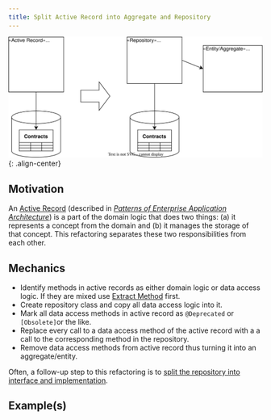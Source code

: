 ```yaml
---
title: Split Active Record into Aggregate and Repository
---
```


![](../../images/domain-driven-refactorings/tactical/split-active-record.drawio.svg){: .align-center}

## Motivation

An [Active Record](https://www.martinfowler.com/eaaCatalog/activeRecord.html) (described in [*Patterns of Enterprise Application Architecture*](https://amzn.to/3Q3gSWw)) is a part of the domain logic that does two things: (a) it represents a concept from the domain and (b) it manages the storage of that concept. This refactoring separates these two responsibilities from each other.

## Mechanics

- Identify methods in active records as either domain logic or data access logic. If they are mixed use [Extract Method](https://refactoring.com/catalog/extractMethod.html) first.
- Create repository class and copy all data access logic into it.
- Mark all data access methods in active record as `@Deprecated` or `[Obsolete]`or the like.
- Replace every call to a data access method of the active record with a a call to the corresponding method in the repository.
- Remove data access methods from active record thus turning it into an aggregate/entity.

Often, a follow-up step to this refactoring is to [split the repository into interface and implementation](split-repository-into-interface-and-implementation).

## Example(s)
